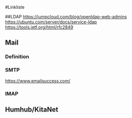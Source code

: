 #Linkliste

##LDAP
https://jumpcloud.com/blog/openldap-web-admins
https://ubuntu.com/server/docs/service-ldap
https://tools.ietf.org/html/rfc2849


## Mail

### Definition

### SMTP
https://www.emailsuccess.com/

### IMAP



## Humhub/KitaNet
